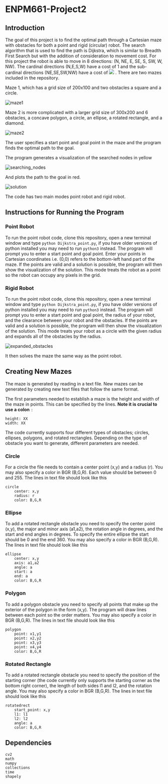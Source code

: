 # ENPM661-Project2

## Introduction

The goal of this project is to find the optimal path through a Cartesian maze with obstacles for both a point and rigid (circular) robot. The search algorithm that is used to find the path is Dijkstra, which is similar to Breadth First Search but with the addition of consideration to movement cost. For this project the robot is able to move in 8 directions: (N, NE, E, SE, S, SW, W, NW). The cardinal directions (N,E,S,W) have a cost of 1 and the sub-cardinal directions (NE,SE,SW,NW) have a cost of <img src="https://render.githubusercontent.com/render/math?math=\sqrt{2}"> . There are two mazes included in the repository.

Maze 1, which has a grid size of 200x100 and two obstacles a square and a circle.

![maze1](https://github.com/jaybrecht/ENPM661-Project2/blob/master/Images/maze1.png)

Maze 2 is more complicated with a larger grid size of 300x200 and 6 obstacles, a concave polygon, a circle, an ellipse, a rotated rectangle, and a diamond. 

![maze2](https://github.com/jaybrecht/ENPM661-Project2/blob/master/Images/maze2.png)

The user specifies a start point and goal point in the maze and the program finds the optimal path to the goal.

The program generates a visualization of the searched nodes in yellow 

![searching_nodes](https://github.com/jaybrecht/ENPM661-Project2/blob/master/Images/searched_nodes.png)

And plots the path to the goal in red.

![solution](https://github.com/jaybrecht/ENPM661-Project2/blob/master/Images/solution.png)

The code has two main modes point robot and rigid robot.

## Instructions for Running the Program

### Point Robot

To run the point robot code, clone this repository, open a new terminal window and type `python Dijkstra_point.py`, if you have older versions of python installed you may need to run `python3` instead. The program will prompt you to enter a start point and goal point. Enter your points in Cartesian coordinates i.e. (0,0) refers to the bottom-left hand part of the maze. If the points are valid and a solution is possible, the program will then show the visualization of the solution. This mode treats the robot as a point so the robot can occupy any pixels in the grid. 

### Rigid Robot

To run the point robot code, clone this repository, open a new terminal window and type `python Dijkstra_point.py`, if you have older versions of python installed you may need to run `python3` instead. The program will prompt you to enter a start point and goal point, the radius of your robot, and the clearance between your robot and the obstacles. If the points are valid and a solution is possible, the program will then show the visualization of the solution. This mode treats your robot as a circle with the given radius and expands all of the obstacles by the radius.

![expanded_obstacles](https://github.com/jaybrecht/ENPM661-Project2/blob/master/Images/expanded_obstacles.png)

It then solves the maze the same way as the point robot. 


## Creating New Mazes

The maze is generated by reading in a text file. New mazes can be generated by creating new text files that follow the same format. 

The first parameters needed to establish a maze is the height and width of the maze in points. This can be specified by the lines. **Note it is crucial to use a colon** `:`

    height: XX
    width: XX

The code currently supports four different types of obstacles; circles, ellipses, polygons, and rotated rectangles. Depending on the type of obstacle you want to generate, different parameters are needed. 

### Circle
For a circle the file needs to contain a center point (x,y) and a radius (r). You may also specify a color in BGR (B,G,R). Each value should be between 0 and 255. The lines in text file should look like this

    circle
        center: x,y
        radius: r
        color: B,G,R

### Ellipse
To add a rotated rectangle obstacle you need to specify the center point (x,y), the major and minor axis (a1,a2), the rotation angle in degrees, and the start and end angles in degrees. To specify the entire ellipse the start should be 0 and the end 360. You may also specify a color in BGR (B,G,R). The lines in text file should look like this

    ellipse
        center: x,y
        axis: a1,a2
        angle: a 
        start: a
        end: a
        color: B,G,R

### Polygon
To add a polygon obstacle you need to specify all points that make up the exterior of the polygon in the form (x,y). The program will draw lines between each point so the order matters. You may also specify a color in BGR (B,G,R). The lines in text file should look like this

    polygon
        point: x1,y1
        point: x2,y2
        point: x3,y3
        point: x4,y4
        color: B,G,R

### Rotated Rectangle
To add a rotated rectangle obstacle you need to specify the position of the starting corner (the code currently only supports the starting corner as the bottom right corner), the length of both sides l1 and l2, and the rotation angle. You may also specify a color in BGR (B,G,R). The lines in text file should look like this

    rotatedrect
        start_point: x,y
        l1: l1
        l2: l2
        angle: a
        color: B,G,R

## Dependencies 

    cv2
    math
    numpy
    collections
    time
    shapely
